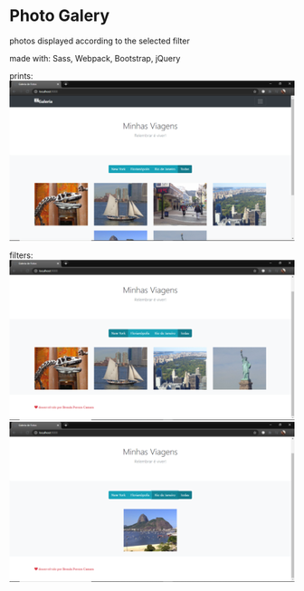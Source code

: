 <h1>Photo Galery</h1>
</h2>photos displayed according to the selected filter</h2>

made with: Sass, Webpack, Bootstrap, jQuery

prints:
![](screenshots/home.png)

filters:
![](screenshots/filter1.png)
![](screenshots/filter2.png)
